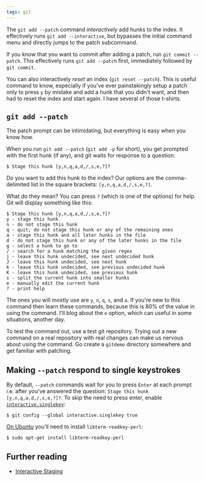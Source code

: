 ```yaml
---
tags: git
---
```


The `git add --patch` command *interactively* add hunks to the index. It effectively runs `git add --interactive`, but bypasses the initial command menu and directly jumps to the patch subcommand.

If you know that you want to commit after adding a patch, run `git commit --patch`. This effectively runs `git add --patch` first, immediately followed by `git commit`.

You can also interactively *reset* an index (`git reset --patch`). This is useful command to know, especially if you've ever painstakingly setup a patch only to press `y` by mistake and add a hunk that you didn't want, and then had to reset the index and start again. I have several of those t-shirts.

## `git add --patch`

The patch prompt can be intimidating, but everything is easy when you know how.

When you run `git add --patch` (`git add -p` for short), you get prompted with the first hunk (if any), and git waits for response to a question:

```terminal
$ Stage this hunk [y,n,q,a,d,/,s,e,?]?
```

Do you want to add this hunk to the index? Our options are the comma-delimited list in the square brackets: `[y,n,q,a,d,/,s,e,?]`.

What do they mean? You can press `?` (which is one of the options) for help. Git will display something like this:

```terminal
$ Stage this hunk [y,n,q,a,d,/,s,e,?]?
y - stage this hunk
n - do not stage this hunk
q - quit; do not stage this hunk or any of the remaining ones
a - stage this hunk and all later hunks in the file
d - do not stage this hunk or any of the later hunks in the file
g - select a hunk to go to
/ - search for a hunk matching the given regex
j - leave this hunk undecided, see next undecided hunk
J - leave this hunk undecided, see next hunk
k - leave this hunk undecided, see previous undecided hunk
K - leave this hunk undecided, see previous hunk
s - split the current hunk into smaller hunks
e - manually edit the current hunk
? - print help
```

The ones you will mostly use are `y`, `n`, `q`, `s`, and `a`. If you're new to this command then learn these commands, because this is 80% of the value in using the command. I'll blog about the `e` option, which can useful in some situations, another day.

To test the command out, use a test git repository. Trying out a new command on a real repository with real changes can make us nervous about using the command. Go create a `gitdemo` directory somewhere and get familiar with patching.

## Making `--patch` respond to single keystrokes

By default, `--patch` commands wait for you to press `Enter` at each prompt i.e. after you've answered the question: `Stage this hunk [y,n,q,a,d,/,s,e,?]?`. To skip the need to press enter, enable [`interactive.singlekey`](https://git-scm.com/docs/git-config#git-config-interactivesingleKey):

```terminal
$ git config --global interactive.singlekey true
```

[On Ubuntu](https://superuser.com/a/817688) you'll need to install `libterm-readkey-perl`:

```terminal
$ sudo apt-get install libterm-readkey-perl
```

## Further reading

* [Interactive Staging](https://git-scm.com/book/en/v2/Git-Tools-Interactive-Staging)
